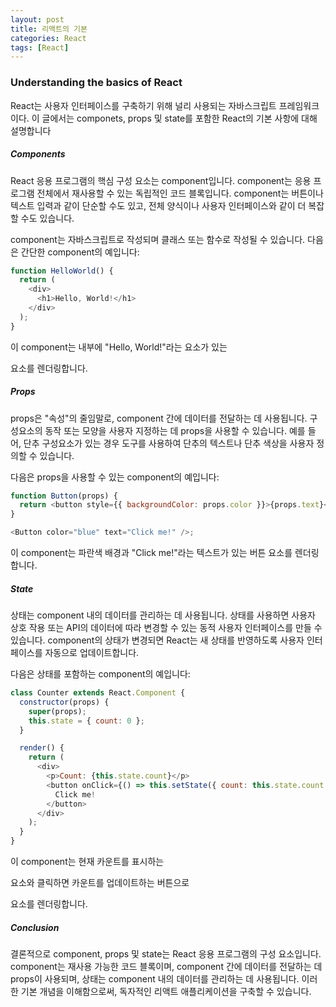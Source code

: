 ```yaml
---
layout: post
title: 리액트의 기본
categories: React
tags: [React]
---
```


### Understanding the basics of React

React는 사용자 인터페이스를 구축하기 위해 널리 사용되는 자바스크립트 프레임워크이다. 이 글에서는 componets, props 및 state를 포함한 React의 기본 사항에 대해 설명합니다

##### Components

React 응용 프로그램의 핵심 구성 요소는 component입니다. component는 응용 프로그램 전체에서 재사용할 수 있는 독립적인 코드 블록입니다. component는 버튼이나 텍스트 입력과 같이 단순할 수도 있고, 전체 양식이나 사용자 인터페이스와 같이 더 복잡할 수도 있습니다.

component는 자바스크립트로 작성되며 클래스 또는 함수로 작성될 수 있습니다. 다음은 간단한 component의 예입니다:

```javascript
function HelloWorld() {
  return (
    <div>
      <h1>Hello, World!</h1>
    </div>
  );
}
```

이 component는 내부에 "Hello, World!"라는 요소가 있는 <div> 요소를 렌더링합니다.

##### Props

props은 "속성"의 줄임말로, component 간에 데이터를 전달하는 데 사용됩니다. 구성요소의 동작 또는 모양을 사용자 지정하는 데 props을 사용할 수 있습니다. 예를 들어, 단추 구성요소가 있는 경우 도구를 사용하여 단추의 텍스트나 단추 색상을 사용자 정의할 수 있습니다.

다음은 props을 사용할 수 있는 component의 예입니다:

```javascript
function Button(props) {
  return <button style={{ backgroundColor: props.color }}>{props.text}</button>;
}

<Button color="blue" text="Click me!" />;
```

이 component는 파란색 배경과 "Click me!"라는 텍스트가 있는 버튼 요소를 렌더링합니다.

##### State

상태는 component 내의 데이터를 관리하는 데 사용됩니다. 상태를 사용하면 사용자 상호 작용 또는 API의 데이터에 따라 변경할 수 있는 동적 사용자 인터페이스를 만들 수 있습니다. component의 상태가 변경되면 React는 새 상태를 반영하도록 사용자 인터페이스를 자동으로 업데이트합니다.

다음은 상태를 포함하는 component의 예입니다:

```javascript
class Counter extends React.Component {
  constructor(props) {
    super(props);
    this.state = { count: 0 };
  }

  render() {
    return (
      <div>
        <p>Count: {this.state.count}</p>
        <button onClick={() => this.setState({ count: this.state.count + 1 })}>
          Click me!
        </button>
      </div>
    );
  }
}
```

이 component는 현재 카운트를 표시하는 <p> 요소와 클릭하면 카운트를 업데이트하는 버튼으로 <div> 요소를 렌더링합니다.

##### Conclusion

결론적으로 component, props 및 state는 React 응용 프로그램의 구성 요소입니다. component는 재사용 가능한 코드 블록이며, component 간에 데이터를 전달하는 데 props이 사용되며, 상태는 component 내의 데이터를 관리하는 데 사용됩니다. 이러한 기본 개념을 이해함으로써, 독자적인 리액트 애플리케이션을 구축할 수 있습니다.
